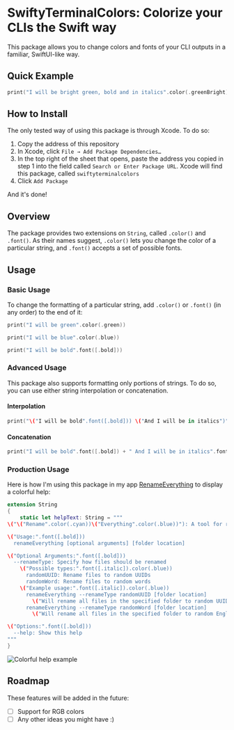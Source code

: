 # SwiftyTerminalColors: Colorize your CLIs the Swift way

This package allows you to change colors and fonts of your CLI outputs in a familiar, SwiftUI-like way.

## Quick Example

```swift
print("I will be bright green, bold and in italics".color(.greenBright).font([.bold, .italic]))
```

## How to Install

The only tested way of using this package is through Xcode. To do so:

1. Copy the address of this repository
2. In Xcode, click  `File → Add Package Dependencies…`
3. In the top right of the sheet that opens, paste the address you copied in step 1 into the field called `Search or Enter Package URL`. Xcode will find this package, called `swiftyterminalcolors`
4. Click `Add Package`

And it's done!

## Overview

The package provides two extensions on `String`, called `.color()` and `.font()`. As their names suggest, `.color()` lets you change the color of a particular string, and `.font()` accepts a set of possible fonts.

## Usage

### Basic Usage

To change the formatting of a particular string, add `.color()` or `.font()` (in any order) to the end of it:

```swift
print("I will be green".color(.green))
```

```swift
print("I will be blue".color(.blue))
```

```swift
print("I will be bold".font([.bold]))
```

### Advanced Usage

This package also supports formatting only portions of strings. To do so, you can use either string interpolation or concatenation.

#### Interpolation

```swift
print("\("I will be bold".font([.bold])) \("And I will be in italics")".font([.italics]))
```

#### Concatenation

```swift
print("I will be bold".font([.bold]) + " And I will be in italics".font([.italics]))
```

### Production Usage

Here is how I'm using this package in my app [RenameEverything](https://github.com/buresdv/RenameEverything) to display a colorful help:

```swift
extension String
{
    static let helpText: String = """
\("\("Rename".color(.cyan))\("Everything".color(.blue))"): A tool for randomly mass-renaming files in a folder

\("Usage:".font([.bold]))
  renameEverything [optional arguments] [folder location]

\("Optional Arguments:".font([.bold]))
  --renameType: Specify how files should be renamed
    \("Possible types:".font([.italic]).color(.blue))
      randomUUID: Rename files to random UUIDs
      randomWord: Rename files to random words
    \("Example usage:".font([.italic]).color(.blue))
      renameEverything --renameType randomUUID [folder location]
        \("Will rename all files in the specified folder to random UUIDs".font([.italic]))
      renameEverything --renameType randomWord [folder location]
        \("Will rename all files in the specified folder to random English words".font([.italic]))

\("Options:".font([.bold]))
  --help: Show this help
"""
}
```

![Colorful help example](https://files.catbox.moe/5fg2z9.jpg)

## Roadmap

These features will be added in the future:

- [ ] Support for RGB colors
- [ ] Any other ideas you might have :)

